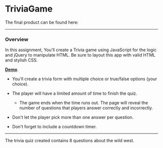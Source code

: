 # TriviaGame

The final product can be found here: 

________________________________________________________________________________

### Overview

In this assignment, You'll create a Trivia game using JavaScript for the logic and jQuery to manipulate HTML. Be sure to layout this app with valid HTML and stylish CSS.


**[Demo](https://youtu.be/fBIj8YsA9dk)**.

* You'll create a trivia form with multiple choice or true/false options (your choice).

* The player will have a limited amount of time to finish the quiz. 

  * The game ends when the time runs out. The page will reveal the number of questions that players answer correctly and incorrectly.

* Don't let the player pick more than one answer per question.

* Don't forget to include a countdown timer.

_____________________________________________________________________
The trivia quiz created contains 8 questions about the wild west. 
